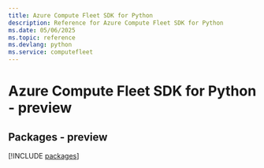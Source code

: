 ```yaml
---
title: Azure Compute Fleet SDK for Python
description: Reference for Azure Compute Fleet SDK for Python
ms.date: 05/06/2025
ms.topic: reference
ms.devlang: python
ms.service: computefleet
---
```

# Azure Compute Fleet SDK for Python - preview
## Packages - preview
[!INCLUDE [packages](compute-fleet-index.md)]